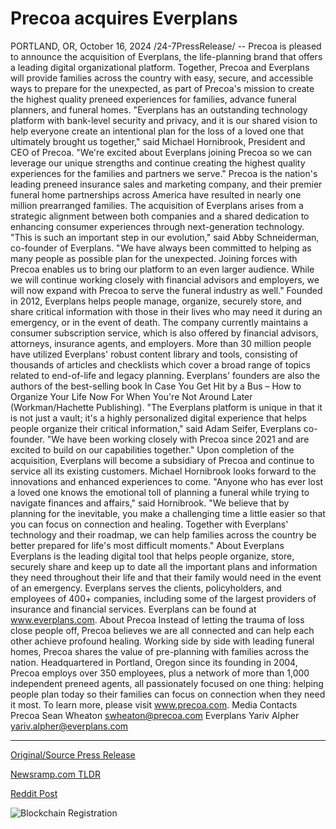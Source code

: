 # Precoa acquires Everplans

PORTLAND, OR, October 16, 2024 /24-7PressRelease/ -- Precoa is pleased to announce the acquisition of Everplans, the life-planning brand that offers a leading digital organizational platform. Together, Precoa and Everplans will provide families across the country with easy, secure, and accessible ways to prepare for the unexpected, as part of Precoa's mission to create the highest quality preneed experiences for families, advance funeral planners, and funeral homes.   "Everplans has an outstanding technology platform with bank-level security and privacy, and it is our shared vision to help everyone create an intentional plan for the loss of a loved one that ultimately brought us together," said Michael Hornibrook, President and CEO of Precoa. "We're excited about Everplans joining Precoa so we can leverage our unique strengths and continue creating the highest quality experiences for the families and partners we serve."   Precoa is the nation's leading preneed insurance sales and marketing company, and their premier funeral home partnerships across America have resulted in nearly one million prearranged families. The acquisition of Everplans arises from a strategic alignment between both companies and a shared dedication to enhancing consumer experiences through next-generation technology.   "This is such an important step in our evolution," said Abby Schneiderman, co-founder of Everplans. "We have always been committed to helping as many people as possible plan for the unexpected. Joining forces with Precoa enables us to bring our platform to an even larger audience. While we will continue working closely with financial advisors and employers, we will now expand with Precoa to serve the funeral industry as well."   Founded in 2012, Everplans helps people manage, organize, securely store, and share critical information with those in their lives who may need it during an emergency, or in the event of death. The company currently maintains a consumer subscription service, which is also offered by financial advisors, attorneys, insurance agents, and employers. More than 30 million people have utilized Everplans' robust content library and tools, consisting of thousands of articles and checklists which cover a broad range of topics related to end-of-life and legacy planning. Everplans' founders are also the authors of the best-selling book In Case You Get Hit by a Bus – How to Organize Your Life Now For When You're Not Around Later (Workman/Hachette Publishing).   "The Everplans platform is unique in that it is not just a vault; it's a highly personalized digital experience that helps people organize their critical information," said Adam Seifer, Everplans co-founder. "We have been working closely with Precoa since 2021 and are excited to build on our capabilities together."  Upon completion of the acquisition, Everplans will become a subsidiary of Precoa and continue to service all its existing customers. Michael Hornibrook looks forward to the innovations and enhanced experiences to come. "Anyone who has ever lost a loved one knows the emotional toll of planning a funeral while trying to navigate finances and affairs," said Hornibrook. "We believe that by planning for the inevitable, you make a challenging time a little easier so that you can focus on connection and healing. Together with Everplans' technology and their roadmap, we can help families across the country be better prepared for life's most difficult moments."  About Everplans  Everplans is the leading digital tool that helps people organize, store, securely share and keep up to date all the important plans and information they need throughout their life and that their family would need in the event of an emergency. Everplans serves the clients, policyholders, and employees of 400+ companies, including some of the largest providers of insurance and financial services. Everplans can be found at www.everplans.com.   About Precoa  Instead of letting the trauma of loss close people off, Precoa believes we are all connected and can help each other achieve profound healing. Working side by side with leading funeral homes, Precoa shares the value of pre-planning with families across the nation. Headquartered in Portland, Oregon since its founding in 2004, Precoa employs over 350 employees, plus a network of more than 1,000 independent preneed agents, all passionately focused on one thing: helping people plan today so their families can focus on connection when they need it most. To learn more, please visit www.precoa.com.  Media Contacts  Precoa Sean Wheaton swheaton@precoa.com  Everplans Yariv Alpher yariv.alpher@everplans.com 

---

[Original/Source Press Release](https://www.24-7pressrelease.com/press-release/515268/precoa-acquires-everplans)
                    

[Newsramp.com TLDR](https://newsramp.com/curated-news/precoa-acquires-everplans-to-enhance-family-preparedness/b09af4dcfc3818c7780950fff7462b01) 

 



[Reddit Post](https://www.reddit.com/r/newsramp/comments/1g4tm4o/precoa_acquires_everplans_to_enhance_family/) 



![Blockchain Registration](https://cdn.newsramp.app/24-7PressRelease/qrcode/2410/16/milkrfII.webp)